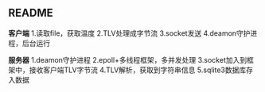 README
------

**客户端**
1.读取file，获取温度
2.TLV处理成字节流
3.socket发送
4.deamon守护进程，后台运行

**服务器**
1.deamon守护进程
2.epoll+多线程框架，多并发处理
3.socket加入到框架中，接收客户端TLV字节流
4.TLV解析，获取到字符串信息
5.sqlite3数据库存入数据
